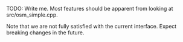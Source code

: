 TODO: Write me. Most features should be apparent from looking at src/osm_simple.cpp.

Note that we are not fully satisfied with the current interface. Expect breaking changes in the future.
